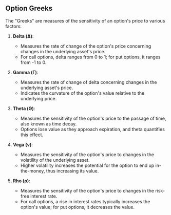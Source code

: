 ## Option Greeks

The "Greeks" are measures of the sensitivity of an option's price to various factors:

1. **Delta (Δ)**: 
   - Measures the rate of change of the option's price concerning changes in the underlying asset's price.
   - For call options, delta ranges from 0 to 1; for put options, it ranges from -1 to 0.

2. **Gamma (Γ)**: 
   - Measures the rate of change of delta concerning changes in the underlying asset's price.
   - Indicates the curvature of the option's value relative to the underlying price.

3. **Theta (Θ)**: 
   - Measures the sensitivity of the option's price to the passage of time, also known as time decay.
   - Options lose value as they approach expiration, and theta quantifies this effect.

4. **Vega (ν)**: 
   - Measures the sensitivity of the option's price to changes in the volatility of the underlying asset.
   - Higher volatility increases the potential for the option to end up in-the-money, thus increasing its value.

5. **Rho (ρ)**: 
   - Measures the sensitivity of the option's price to changes in the risk-free interest rate.
   - For call options, a rise in interest rates typically increases the option's value; for put options, it decreases the value.

